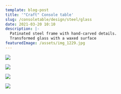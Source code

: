 ```yaml
---
template: blog-post
title: '"Craft" Console table'
slug: /consoletable/design/steel/glass
date: 2021-03-20 10:10
description: |-
  Patinated steel frame with hand-carved details. 
  Transformed glass with a waxed surface
featuredImage: /assets/img_1229.jpg
---
```

![](/assets/img_1229.jpg)

![](/assets/img_1413.jpg)

![](/assets/img_1228.jpg)

![](/assets/img_1246-copy.jpg)
